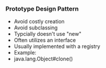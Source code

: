 ### Prototype Design Pattern

- Avoid costly creation
- Avoid subclassing
- Typcially doesn't use "new"
- Often utilizes an interface
- Usually implemented with a registry
- Example:
- java.lang.Object#clone()